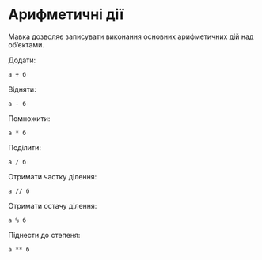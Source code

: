 # Арифметичні дії

<subject>Мавка</subject> дозволяє записувати виконання основних арифметичних дій над обʼєктами.

Додати:

```мавка
а + б
```

Відняти:

```мавка
а - б
```

Помножити:

```мавка
а * б
```

Поділити:

```мавка
а / б
```

Отримати частку ділення:

```мавка
а // б
```

Отримати остачу ділення:

```мавка
а % б
```

Піднести до степеня:

```мавка
а ** б
```